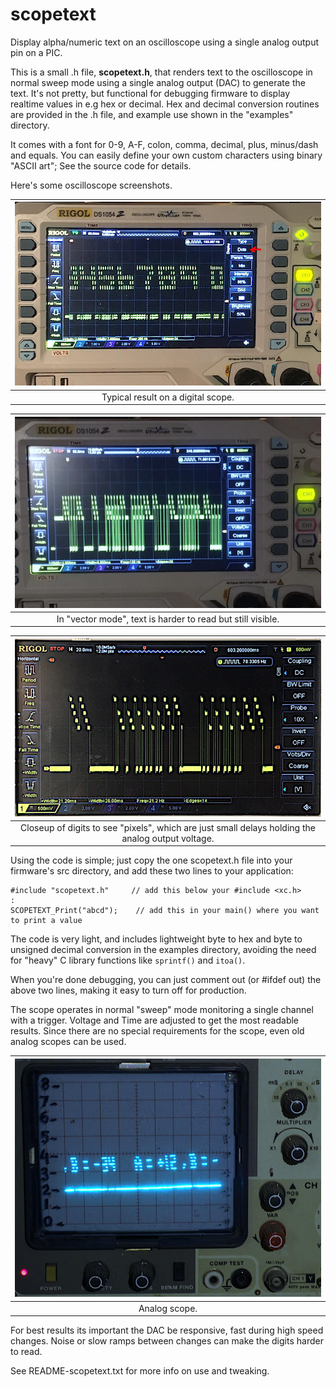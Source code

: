 # scopetext
Display alpha/numeric text on an oscilloscope using a single analog output pin on a PIC.

This is a small .h file, **scopetext.h**, that renders text to the oscilloscope in normal sweep mode
using a single analog output (DAC) to generate the text. It's not pretty, but functional for
debugging firmware to display realtime values in e.g hex or decimal. Hex and decimal conversion
routines are provided in the .h file, and example use shown in the "examples" directory.

It comes with a font for 0-9, A-F, colon, comma, decimal, plus, minus/dash and equals. You can easily
define your own custom characters using binary "ASCII art"; See the source code for details.

Here's some oscilloscope screenshots.


| ![screenshot](https://raw.githubusercontent.com/erco77/scopetext/main/images/rigol-dots-mode.jpg)
|:--:|
| Typical result on a digital scope. |

| ![screenshot](https://raw.githubusercontent.com/erco77/scopetext/main/images/rigol-vector-mode.jpg)
|:--:|
| In "vector mode", text is harder to read but still visible. |



| ![screenshot](https://raw.githubusercontent.com/erco77/scopetext/main/images/digits-vector-mode-closeup.jpg)
|:--:|
| Closeup of digits to see "pixels", which are just small delays holding the analog output voltage. |

Using the code is simple; just copy the one scopetext.h file into your firmware's
src directory, and add these two lines to your application:

    #include "scopetext.h"     // add this below your #include <xc.h>
    :
    SCOPETEXT_Print("abcd");	// add this in your main() where you want to print a value

The code is very light, and includes lightweight byte to hex and byte to unsigned decimal
conversion in the examples directory, avoiding the need for "heavy" C library functions
like `sprintf()` and `itoa()`.

When you're done debugging, you can just comment out (or #ifdef out) the above two lines,
making it easy to turn off for production.

The scope operates in normal "sweep" mode monitoring a single channel with a trigger.
Voltage and Time are adjusted to get the most readable results.
Since there are no special requirements for the scope, even old analog scopes can be used.

| ![screenshot](https://raw.githubusercontent.com/erco77/scopetext/main/images/analog-scope.jpg)
|:--:|
| Analog scope. |

For best results its important the DAC be responsive, fast during high speed changes.
Noise or slow ramps between changes can make the digits harder to read.

See README-scopetext.txt for more info on use and tweaking.
